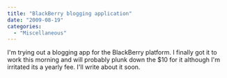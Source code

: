 ```yaml
---
title: "BlackBerry blogging application"
date: "2009-08-19"
categories: 
  - "Miscellaneous"
---
```


I'm trying out a blogging app for the BlackBerry platform. I finally got it to work this morning and will probably plunk down the $10 for it although I'm irritated its a yearly fee. I'll write about it soon.

